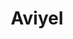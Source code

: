 ---
facebook: https://facebook.com/AviyelHq
git: https://github.com/Aviyel-oss
linkedin: https://linkedin.com/company/aviyel
logohandle: aviyel
sort: aviyel
title: Aviyel
twitter: https://x.com/AviyelHq
website: https://aviyel.com/
youtube: https://youtube.com/channel/UCb6aozSU1II2ORqGgjdkfbw
---